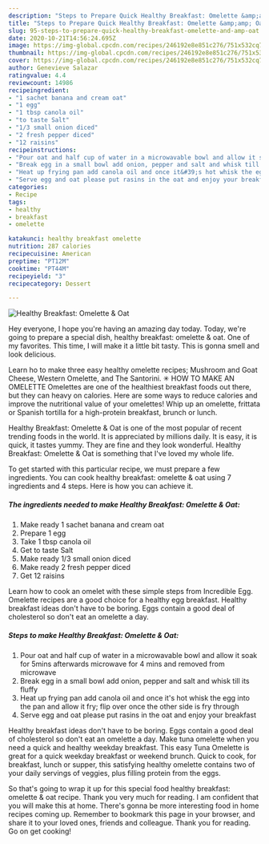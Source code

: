 ```yaml
---
description: "Steps to Prepare Quick Healthy Breakfast: Omelette &amp;amp; Oat"
title: "Steps to Prepare Quick Healthy Breakfast: Omelette &amp;amp; Oat"
slug: 95-steps-to-prepare-quick-healthy-breakfast-omelette-and-amp-oat
date: 2020-10-21T14:56:24.695Z
image: https://img-global.cpcdn.com/recipes/246192e8e851c276/751x532cq70/healthy-breakfast-omelette-oat-recipe-main-photo.jpg
thumbnail: https://img-global.cpcdn.com/recipes/246192e8e851c276/751x532cq70/healthy-breakfast-omelette-oat-recipe-main-photo.jpg
cover: https://img-global.cpcdn.com/recipes/246192e8e851c276/751x532cq70/healthy-breakfast-omelette-oat-recipe-main-photo.jpg
author: Genevieve Salazar
ratingvalue: 4.4
reviewcount: 14986
recipeingredient:
- "1 sachet banana and cream oat"
- "1 egg"
- "1 tbsp canola oil"
- "to taste Salt"
- "1/3 small onion diced"
- "2 fresh pepper diced"
- "12 raisins"
recipeinstructions:
- "Pour oat and half cup of water in a microwavable bowl and allow it soak for 5mins afterwards microwave for 4 mins and removed from microwave"
- "Break egg in a small bowl add onion, pepper and salt and whisk till its fluffy"
- "Heat up frying pan add canola oil and once it&#39;s hot whisk the egg into the pan and allow it fry; flip over once the other side is fry through"
- "Serve egg and oat please put rasins in the oat and enjoy your breakfast"
categories:
- Recipe
tags:
- healthy
- breakfast
- omelette

katakunci: healthy breakfast omelette 
nutrition: 287 calories
recipecuisine: American
preptime: "PT12M"
cooktime: "PT44M"
recipeyield: "3"
recipecategory: Dessert

---
```



![Healthy Breakfast: Omelette &amp; Oat](https://img-global.cpcdn.com/recipes/246192e8e851c276/751x532cq70/healthy-breakfast-omelette-oat-recipe-main-photo.jpg)

Hey everyone, I hope you're having an amazing day today. Today, we're going to prepare a special dish, healthy breakfast: omelette &amp; oat. One of my favorites. This time, I will make it a little bit tasty. This is gonna smell and look delicious.

Learn ho to make three easy healthy omelette recipes; Mushroom and Goat Cheese, Western Omelette, and The Santorini. ✳ HOW TO MAKE AN OMELETTE Omelettes are one of the healthiest breakfast foods out there, but they can heavy on calories. Here are some ways to reduce calories and improve the nutritional value of your omelettes! Whip up an omelette, frittata or Spanish tortilla for a high-protein breakfast, brunch or lunch.

Healthy Breakfast: Omelette &amp; Oat is one of the most popular of recent trending foods in the world. It is appreciated by millions daily. It is easy, it is quick, it tastes yummy. They are fine and they look wonderful. Healthy Breakfast: Omelette &amp; Oat is something that I've loved my whole life.


To get started with this particular recipe, we must prepare a few ingredients. You can cook healthy breakfast: omelette &amp; oat using 7 ingredients and 4 steps. Here is how you can achieve it.

<!--inarticleads1-->

##### The ingredients needed to make Healthy Breakfast: Omelette &amp; Oat:

1. Make ready 1 sachet banana and cream oat
1. Prepare 1 egg
1. Take 1 tbsp canola oil
1. Get to taste Salt
1. Make ready 1/3 small onion diced
1. Make ready 2 fresh pepper diced
1. Get 12 raisins


Learn how to cook an omelet with these simple steps from Incredible Egg. Omelette recipes are a good choice for a healthy egg breakfast. Healthy breakfast ideas don&#39;t have to be boring. Eggs contain a good deal of cholesterol so don&#39;t eat an omelette a day. 

<!--inarticleads2-->

##### Steps to make Healthy Breakfast: Omelette &amp; Oat:

1. Pour oat and half cup of water in a microwavable bowl and allow it soak for 5mins afterwards microwave for 4 mins and removed from microwave
1. Break egg in a small bowl add onion, pepper and salt and whisk till its fluffy
1. Heat up frying pan add canola oil and once it&#39;s hot whisk the egg into the pan and allow it fry; flip over once the other side is fry through
1. Serve egg and oat please put rasins in the oat and enjoy your breakfast


Healthy breakfast ideas don&#39;t have to be boring. Eggs contain a good deal of cholesterol so don&#39;t eat an omelette a day. Make tuna omelette when you need a quick and healthy weekday breakfast. This easy Tuna Omelette is great for a quick weekday breakfast or weekend brunch. Quick to cook, for breakfast, lunch or supper, this satisfying healthy omelette contains two of your daily servings of veggies, plus filling protein from the eggs. 

So that's going to wrap it up for this special food healthy breakfast: omelette &amp; oat recipe. Thank you very much for reading. I am confident that you will make this at home. There's gonna be more interesting food in home recipes coming up. Remember to bookmark this page in your browser, and share it to your loved ones, friends and colleague. Thank you for reading. Go on get cooking!
